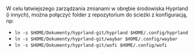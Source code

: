 W celu łatwiejszego zarządzania zmianami w obrębie środowiska Hyprland (i innych), można połączyć folder z repozytorium do ścieżki z konfiguracją, np:
- `ln -s $HOME/Dokumenty/hyprland-git/hyprland $HOME/.config/hyprland`
- `ln -s $HOME/Dokumenty/hyprland-git/waybar $HOME/.config/waybar`
- `ln -s $HOME/Dokumenty/hyprland-git/wofi $HOME/.config/wofi`
